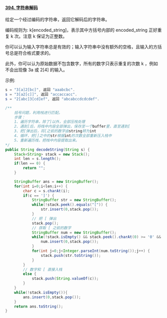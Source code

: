 #### [394. 字符串解码](https://leetcode-cn.com/problems/decode-string/)

给定一个经过编码的字符串，返回它解码后的字符串。

编码规则为: k[encoded_string]，表示其中方括号内部的 encoded_string 正好重复 k 次。注意 k 保证为正整数。

你可以认为输入字符串总是有效的；输入字符串中没有额外的空格，且输入的方括号总是符合格式要求的。

此外，你可以认为原始数据不包含数字，所有的数字只表示重复的次数 k ，例如不会出现像 3a 或 2[4] 的输入。

示例:

```java
s = "3[a]2[bc]", 返回 "aaabcbc".
s = "3[a2[c]]", 返回 "accaccacc".
s = "2[abc]3[cd]ef", 返回 "abcabccdcdcdef".
```



```java
/**
	括号问题，利用栈进行匹配。
	步骤：
	1、遍历字符串，除了]以外，全部压栈处理
	2、遇到]后，将栈中内容全部弹出，保存至一个buffer里，直至遇到[
	3、把[弹出后，将[之前的数字由string转为int
	4、循环，把[]之中的str根据int的次数全部重新压入栈中
	5、重新遍历栈，把栈中内容提取出来。
*/
public String decodeString(String s) {
    Stack<String> stack = new Stack();
    int len = s.length();
    if(len == 0) {
        return "";
    }

    StringBuffer ans = new StringBuffer();
    for(int i=0;i<len;i++) {
        char c = s.charAt(i);
        if(c == ']') {
            StringBuffer str = new StringBuffer();
            while(!stack.peek().equals("[")) {
                str.insert(0,stack.pop());
            }
            // 把 [ 弹出
            stack.pop();
            // 获取 [ 之前的数字
            StringBuffer num = new StringBuffer();
            while(!stack.isEmpty() && stack.peek().charAt(0) >= '0' && stack.peek().charAt(0) <='9') {
                num.insert(0,stack.pop());
            }
            for(int j=0;j<Integer.parseInt(num.toString());j++) {
                stack.push(str.toString());
            }
        } 
        // 数字和 [ 直接入栈
        else {
            stack.push(String.valueOf(c));
        }
    }
    while(!stack.isEmpty()){
        ans.insert(0,stack.pop());
    }
    return ans.toString();
}
```

